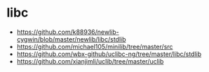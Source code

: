 # libc
* https://github.com/k88936/newlib-cygwin/blob/master/newlib/libc/stdlib
* https://github.com/michael105/minilib/tree/master/src
* https://github.com/wbx-github/uclibc-ng/tree/master/libc/stdlib
* https://github.com/xianjimli/uclib/tree/master/uclib